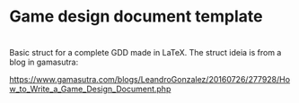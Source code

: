 # **Game design document template** <h1>

Basic struct for a complete GDD made in LaTeX. The struct ideia is from a blog in gamasutra:

https://www.gamasutra.com/blogs/LeandroGonzalez/20160726/277928/How_to_Write_a_Game_Design_Document.php